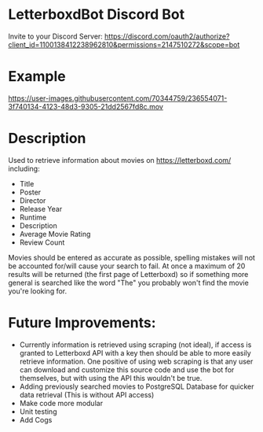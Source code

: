 # LetterboxdBot Discord Bot
Invite to your Discord Server: https://discord.com/oauth2/authorize?client_id=1100138412238962810&permissions=2147510272&scope=bot

# Example
https://user-images.githubusercontent.com/70344759/236554071-3f740134-4123-48d3-9305-21dd2567fd8c.mov

# Description
Used to retrieve information about movies on https://letterboxd.com/ including:  
- Title 
- Poster
- Director 
- Release Year 
- Runtime 
- Description
- Average Movie Rating
- Review Count 

Movies should be entered as accurate as possible, spelling mistakes will not be accounted for/will cause your search to fail. At once a maximum of 20 results will be returned (the first page of Letterboxd) so if something more general is searched like the word "The" you probably won't find the movie you're looking for.


# Future Improvements:
- Currently information is retrieved using scraping (not ideal), if access is granted to Letterboxd API with a key then should be able to more easily retrieve information. One positive of using web scraping is that any user can download and customize this source code and use the bot for themselves, but with using the API this wouldn't be true.
- Adding previously searched movies to PostgreSQL Database for quicker data retrieval (This is without API access)
- Make code more modular
- Unit testing
- Add Cogs
